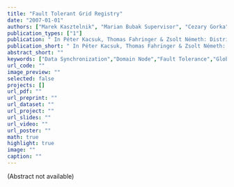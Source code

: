 ```yaml
---
title: "Fault Tolerant Grid Registry"
date: "2007-01-01"
authors: ["Marek Kasztelnik", "Marian Bubak Supervisor", "Cezary Gorka", "Maciej Malawski", "Tomasz Gubala"]
publication_types: ["1"]
publication: " In Péter Kacsuk, Thomas Fahringer & Zsolt Németh: Distributed and Parallel Systems. 1  135--144. Boston, MA: Springer US https://doi.org/10.1007/978-0-387-69858-8_14. ISBN: 978-0-387-69858-8"
publication_short: " In Péter Kacsuk, Thomas Fahringer & Zsolt Németh: Distributed and Parallel Systems. 1  135--144. Boston, MA: Springer US https://doi.org/10.1007/978-0-387-69858-8_14. ISBN: 978-0-387-69858-8"
abstract_short: ""
keywords: ["Data Synchronization","Domain Node","Fault Tolerance","Globus Toolkit","Grid Service"]
url_code: ""
image_preview: ""
selected: false
projects: []
url_pdf: ""
url_preprint: ""
url_dataset: ""
url_project: ""
url_slides: ""
url_video: ""
url_poster: ""
math: true
highlight: true
image: ""
caption: ""
---
```

(Abstract not available)
